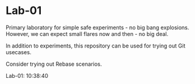 Lab-01
======

Primary laboratory for simple safe experiments - no big bang explosions.
However, we can expect small flares now and then - no big deal.

In addition to experiments, this repository can be used for trying out Git usecases.

Consider trying out Rebase scenarios.

Lab-01: 10:38:40
